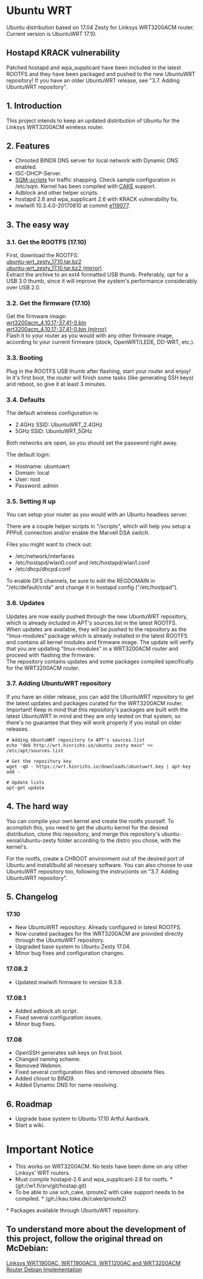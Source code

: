 # Ubuntu WRT
Ubuntu distribution based on 17.04 Zesty for Linksys WRT3200ACM router.  
Current version is UbuntuWRT 17.10.  

## Hostapd KRACK vulnerability
Patched hostapd and wpa_supplicant have been included in the latest ROOTFS and they have been packaged and pushed to the new UbuntuWRT repository! If you have an older UbuntuWRT release, see "3.7. Adding UbuntuWRT repository".   

## 1. Introduction
This project intends to keep an updated distribution of Ubuntu for the Linksys WRT3200ACM wireless router.

## 2. Features
* Chrooted BIND9 DNS server for local network with Dynamic DNS enabled.  
* ISC-DHCP-Server.  
* [SQM-scripts](https://github.com/tohojo/sqm-scripts) for traffic shapping. Check sample configuration in /etc/sqm. Kernel has been compiled with [CAKE](https://www.bufferbloat.net/projects/codel/wiki/Cake/) support.  
* Adblock and other helper scripts.  
* hostapd 2.6 and wpa_supplicant 2.6 with KRACK vulnerability fix.  
* mwlwifi 10.3.4.0-20170810 at commit [e119077](https://github.com/kaloz/mwlwifi/commit/e119077b68d64e368cb9cc46bd364308db4289dc).  

## 3. The easy way

### 3.1. Get the ROOTFS (17.10)
First, download the ROOTFS:  
[ubuntu-wrt_zesty_17.10.tar.bz2](https://www.mediafire.com/file/ho9m7ywt15bpon1/ubuntu-wrt_zesty_17.10.tar.bz2)  
[ubuntu-wrt_zesty_17.10.tar.bz2 (mirror)](https://wrt.hinrichs.io/downloads/17.10/ubuntu-wrt_zesty_17.10.tar.bz2)  
Extract the archive to an ext4 formatted USB thumb. Preferably, opt for a USB 3.0 thumb, since it will improve the system's performance considerably over USB 2.0.  

### 3.2. Get the firmware (17.10)
Get the firmware image:  
[wrt3200acm_4.10.17-37.41-0.bin](http://www.mediafire.com/file/oll4p9eudw6dawo/wrt3200acm_4.10.17-37.41-0.bin)  
[wrt3200acm_4.10.17-37.41-0.bin (mirror)](https://wrt.hinrichs.io/downloads/17.10/wrt3200acm_4.10.17-37.41-0.bin)  
Flash it to your router as you would with any other firmware image, according to your current firmware (stock, OpenWRT/LEDE, DD-WRT, etc.).  

### 3.3. Booting
Plug in the ROOTFS USB thumb after flashing, start your router and enjoy!  
In it's first boot, the router will finish some tasks (like generating SSH keys) and reboot, so give it at least 3 minutes.  

### 3.4. Defaults
The default wireless configuration is:  

* 2.4GHz SSID: UbuntuWRT_2.4GHz  
* 5GHz SSID: UbuntuWRT_5GHz  

Both networks are open, so you should set the password right away.  

The default login:  

* Hostname: ubuntuwrt  
* Domain: local  
* User: root  
* Password: admin  

### 3.5. Setting it up
You can setup your router as you would with an Ubuntu headless server.  

There are a couple helper scripts in "/scripts", which will help you setup a PPPoE connection and/or enable the Marvell DSA switch.  

Files you might want to check out:  
* /etc/network/interfaces  
* /etc/hostapd/wlan0.conf and /etc/hostapd/wlan1.conf  
* /etc/dhcp/dhcpd.conf  

To enable DFS channels, be sure to edit the REGDOMAIN in "/etc/default/crda" and change it in hostapd config ("/etc/hostpad").  

### 3.6. Updates
Updates are now easily pushed through the new UbuntuWRT repository, which is already included in APT's sources.list in the latest ROOTFS.  
When updates are available, they will be pushed to the repository as the "linux-modules" package which is already installed in the latest ROOTFS and contains all kernel modules and firmware image. The update will verify that you are updating "linux-modules" in a WRT3200ACM router and proceed with flashing the firmware.  
The repository contains updates and some packages compiled specifically for the WRT3200ACM router.  

### 3.7. Adding UbuntuWRT repository
If you have an older release, you can add the UbuntuWRT repository to get the latest updates and packages curated for the WRT3200ACM router.  
Important! Keep in mind that this repository's packages are built with the latest UbuntuWRT in mind and they are only tested on that system, so there's no guarantee that they will work properly if you install on older releases.  

```
# Adding UbuntuWRT repository to APT's sources.list  
echo "deb http://wrt.hinrichs.io/ubuntu zesty main" >> /etc/apt/sources.list  

# Get the repository key  
wget -qO - https://wrt.hinrichs.io/downloads/ubuntuwrt.key | apt-key add -  

# Update lists  
apt-get update  
```

## 4. The hard way
You can compile your own kernel and create the rootfs yourself. To acomplish this, you need to get the ubuntu kernel for the desired distribution, clone this repository, and merge this repository's ubuntu-xenial/ubuntu-zesty folder according to the distro you chose, with the kernel's.  

For the rootfs, create a CHROOT environment out of the desired port of Ubuntu and install/build all necesary software. You can also choose to use UbuntuWRT repository too, following the instrucionts on "3.7. Adding UbuntuWRT repository".  

## 5. Changelog

### 17.10
* New UbuntuWRT repository. Already configured in latest ROOTFS.  
* Now curated packages for the WRT3200ACM are provided directly through the UbuntuWRT repository.
* Upgraded base system to Ubuntu Zesty 17.04.  
* Minor bug fixes and configuration changes.  

### 17.08.2
* Updated mwlwifi firmware to version 9.3.8.

### 17.08.1
* Added adblock.sh script.  
* Fixed several configuration issues.  
* Minor bug fixes.  

### 17.08
* OpenSSH generates ssh keys on first boot.
* Changed naming scheme.  
* Removed Webmin.  
* Fixed several configuration files and removed obsolete files.  
* Added chroot to BIND9.  
* Added Dynamic DNS for name resolving.  

## 6. Roadmap
* Upgrade base system to Ubuntu 17.10 Artful Aardvark.  
* Start a wiki.  

# Important Notice
* This works on WRT3200ACM. No tests have been done on any other Linksys' WRT routers.  
* Must compile hostapd-2.6 and wpa_supplicant-2.6 for rootfs. \* (git://w1.fi/srv/git/hostap.git)  
* To be able to use sch_cake, iproute2 with cake support needs to be compiled. \* (git://kau.toke.dk/cake/iproute2)  

\* Packages available through UbuntuWRT repository.  

## To understand more about the development of this project, follow the original thread on McDebian:
[Linksys WRT1900AC, WRT1900ACS, WRT1200AC and WRT3200ACM Router Debian Implementation](https://www.snbforums.com/threads/linksys-wrt1900ac-wrt1900acs-wrt1200ac-and-wrt3200acm-router-debian-implementation.28394/)

